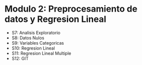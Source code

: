 # Modulo 2: Preprocesamiento de datos y Regresion Lineal

- S7: Analisis Exploratorio
- S8: Datos Nulos
- S9: Variables Categoricas
- S10: Regresion Lineal
- S11: Regresion Lineal Multiple
- S12: GIT
